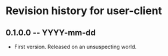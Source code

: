 # Revision history for user-client

## 0.1.0.0 -- YYYY-mm-dd

* First version. Released on an unsuspecting world.
